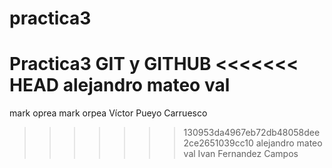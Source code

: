 # practica3
Practica3 GIT y GITHUB
<<<<<<< HEAD
alejandro mateo val
=======
mark oprea
mark orpea
Víctor Pueyo Carruesco
>>>>>>> 130953da4967eb72db48058dee2ce2651039cc10
alejandro mateo val
Ivan Fernandez Campos
